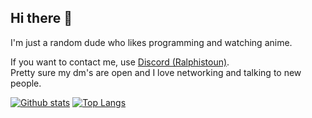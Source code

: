 ## Hi there 👋
I'm just a random dude  who likes programming and watching anime.

If you want to contact me, use [Discord (Ralphistoun)](discordapp.com/users/1094364652869263550).\
Pretty sure my dm's are open and I love networking and talking to new people.


[![Github stats](https://readme-stats.clckblog.space/api?username=Ralphistoun&show_icons=true&bg_color=00000000&theme=dark&hide_border=true&count_private=true)](https://github.com/anuraghazra/github-readme-stats)
[![Top Langs](https://readme-stats.clckblog.space/api/top-langs/?username=Ralphistoun&exclude_repo=DesktopMagic&bg_color=00000000&theme=dark&hide_border=true)](https://github.com/anuraghazra/github-readme-stats)
<br>


